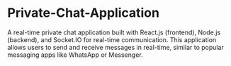 # Private-Chat-Application
A real-time private chat application built with React.js (frontend), Node.js (backend), and Socket.IO for real-time communication. This application allows users to send and receive messages in real-time, similar to popular messaging apps like WhatsApp or Messenger.
